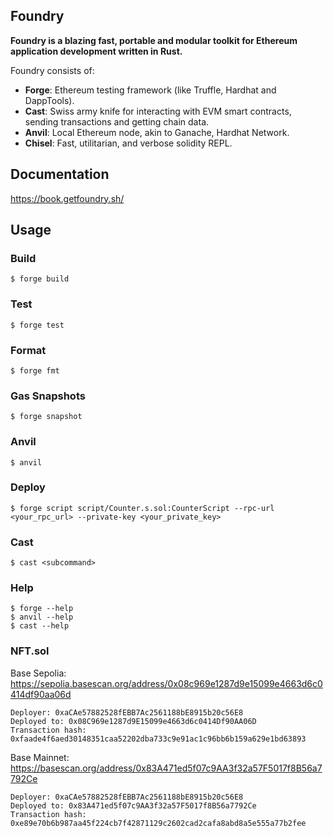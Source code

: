 ## Foundry

**Foundry is a blazing fast, portable and modular toolkit for Ethereum application development written in Rust.**

Foundry consists of:

- **Forge**: Ethereum testing framework (like Truffle, Hardhat and DappTools).
- **Cast**: Swiss army knife for interacting with EVM smart contracts, sending transactions and getting chain data.
- **Anvil**: Local Ethereum node, akin to Ganache, Hardhat Network.
- **Chisel**: Fast, utilitarian, and verbose solidity REPL.

## Documentation

https://book.getfoundry.sh/

## Usage

### Build

```shell
$ forge build
```

### Test

```shell
$ forge test
```

### Format

```shell
$ forge fmt
```

### Gas Snapshots

```shell
$ forge snapshot
```

### Anvil

```shell
$ anvil
```

### Deploy

```shell
$ forge script script/Counter.s.sol:CounterScript --rpc-url <your_rpc_url> --private-key <your_private_key>
```

### Cast

```shell
$ cast <subcommand>
```

### Help

```shell
$ forge --help
$ anvil --help
$ cast --help
```

### NFT.sol

Base Sepolia: https://sepolia.basescan.org/address/0x08c969e1287d9e15099e4663d6c0414df90aa06d

```
Deployer: 0xaCAe57882528fEBB7Ac2561188bE8915b20c56E8
Deployed to: 0x08C969e1287d9E15099e4663d6c0414Df90AA06D
Transaction hash: 0xfaade4f6aed30148351caa52202dba733c9e91ac1c96bb6b159a629e1bd63893
```

Base Mainnet: https://basescan.org/address/0x83A471ed5f07c9AA3f32a57F5017f8B56a7792Ce

```
Deployer: 0xaCAe57882528fEBB7Ac2561188bE8915b20c56E8
Deployed to: 0x83A471ed5f07c9AA3f32a57F5017f8B56a7792Ce
Transaction hash: 0xe89e70b6b987aa45f224cb7f42871129c2602cad2cafa8abd8a5e555a77b2fee
```
